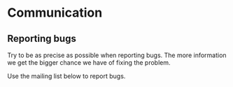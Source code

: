 # Communication

## Reporting bugs

Try to be as precise as possible when reporting bugs. The more
information we get the bigger chance we have of fixing the problem.

Use the mailing list below to report bugs.

